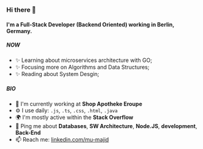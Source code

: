 ### Hi there 👋

#### I'm a Full-Stack Developer (Backend Oriented) working in Berlin, Germany.

##### NOW

- ✨ Learning about microservices architecture with GO;
- ✨ Focusing more on Algorithms and Data Structures;
- ✨ Reading about System Desgin;

##### BIO

- 🏢 I'm currently working at **Shop Apotheke Eroupe**
- ⚙️ I use daily: `.js`, `.ts`, `.css`, `.html`, `.java`
- 🌍 I'm mostly active within the **Stack Overflow**
- 💬 Ping me about **Databases**, **SW Architecture**, **Node.JS**, **development**, **Back-End**
- 📫 Reach me: [linkedin.com/mu-majid](https://www.linkedin.com/in/mumajid/)
